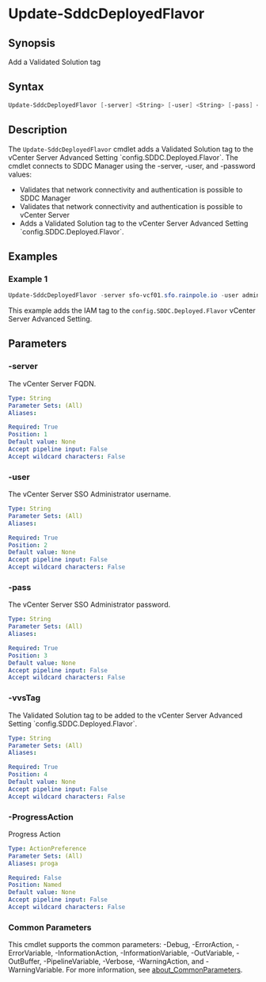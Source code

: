 # Update-SddcDeployedFlavor

## Synopsis

Add a Validated Solution tag

## Syntax

```powershell
Update-SddcDeployedFlavor [-server] <String> [-user] <String> [-pass] <String> [-vvsTag] <String> [-ProgressAction <ActionPreference>] [<CommonParameters>]
```

## Description

The `Update-SddcDeployedFlavor` cmdlet adds a Validated Solution tag to the vCenter Server Advanced Setting
\`config.SDDC.Deployed.Flavor\`.
The cmdlet connects to SDDC Manager using the -server, -user, and -password
values:

- Validates that network connectivity and authentication is possible to SDDC Manager
- Validates that network connectivity and authentication is possible to vCenter Server
- Adds a Validated Solution tag to the vCenter Server Advanced Setting \`config.SDDC.Deployed.Flavor\`.

## Examples

### Example 1

```powershell
Update-SddcDeployedFlavor -server sfo-vcf01.sfo.rainpole.io -user administrator@vsphere.local -pass VMw@re1! -vvsTag IAM
```

This example adds the IAM tag to the `config.SDDC.Deployed.Flavor` vCenter Server Advanced Setting.

## Parameters

### -server

The vCenter Server FQDN.

```yaml
Type: String
Parameter Sets: (All)
Aliases:

Required: True
Position: 1
Default value: None
Accept pipeline input: False
Accept wildcard characters: False
```

### -user

The vCenter Server SSO Administrator username.

```yaml
Type: String
Parameter Sets: (All)
Aliases:

Required: True
Position: 2
Default value: None
Accept pipeline input: False
Accept wildcard characters: False
```

### -pass

The vCenter Server SSO Administrator password.

```yaml
Type: String
Parameter Sets: (All)
Aliases:

Required: True
Position: 3
Default value: None
Accept pipeline input: False
Accept wildcard characters: False
```

### -vvsTag

The Validated Solution tag to be added to the vCenter Server Advanced Setting \`config.SDDC.Deployed.Flavor\`.

```yaml
Type: String
Parameter Sets: (All)
Aliases:

Required: True
Position: 4
Default value: None
Accept pipeline input: False
Accept wildcard characters: False
```

### -ProgressAction

Progress Action

```yaml
Type: ActionPreference
Parameter Sets: (All)
Aliases: proga

Required: False
Position: Named
Default value: None
Accept pipeline input: False
Accept wildcard characters: False
```

### Common Parameters

This cmdlet supports the common parameters: -Debug, -ErrorAction, -ErrorVariable, -InformationAction, -InformationVariable, -OutVariable, -OutBuffer, -PipelineVariable, -Verbose, -WarningAction, and -WarningVariable. For more information, see [about_CommonParameters](http://go.microsoft.com/fwlink/?LinkID=113216).
